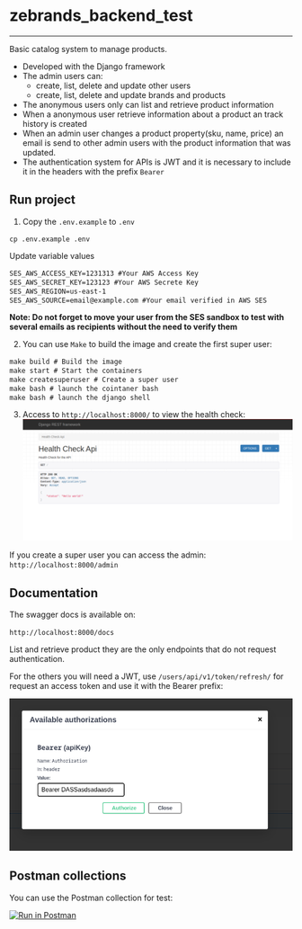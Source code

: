 # zebrands_backend_test
___
Basic catalog system to manage products.

- Developed with the Django framework
- The admin users can:
    - create, list, delete and update other users
    - create, list, delete and update brands and products
- The anonymous users only can list and retrieve product information
- When a anonymous user retrieve information about a product an track history is created
- When an admin user changes a product property(sku, name, price) an email is send to other admin users with the product information that was updated.
- The authentication system for APIs is JWT and it is necessary to include it in the headers with the prefix ```Bearer```


## Run project
1. Copy the `.env.example` to `.env`
```
cp .env.example .env
```
Update variable values
~~~
SES_AWS_ACCESS_KEY=1231313 #Your AWS Access Key
SES_AWS_SECRET_KEY=123123 #Your AWS Secrete Key
SES_AWS_REGION=us-east-1
SES_AWS_SOURCE=email@example.com #Your email verified in AWS SES
~~~
**Note: Do not forget to move your user from the SES sandbox to test with several emails as recipients without the need to verify them**

2. You can use `Make` to build the image and create the first super user:
```
make build # Build the image
make start # Start the containers
make createsuperuser # Create a super user
make bash # launch the cointaner bash
make bash # launch the django shell
```
3. Access to `http://localhost:8000/` to view the health check:
![health_check.png](docs/images/health_check.png)

If you create a super user you can access the admin:
`http://localhost:8000/admin`

## Documentation
The swagger docs is available on:

`http://localhost:8000/docs`

List and retrieve product they are the only endpoints that do not request authentication.

For the others you will need a JWT, use `/users/api/v1/token/refresh/` for request an access token and use it with the Bearer prefix:

![token.png](docs/images/token.png)

## Postman collections
You can use the Postman collection for test:

[![Run in Postman](https://run.pstmn.io/button.svg)](https://app.getpostman.com/run-collection/587528-3f090b4a-8f62-4e2b-b9cf-1d3d5bb68b11?action=collection%2Ffork&collection-url=entityId%3D587528-3f090b4a-8f62-4e2b-b9cf-1d3d5bb68b11%26entityType%3Dcollection%26workspaceId%3D87227067-2bba-4862-97e3-a425444e8ff4#?env%5BProductos%20Local%5D=W3sia2V5IjoidXJsIiwidmFsdWUiOiJodHRwOi8vbG9jYWxob3N0OjgwMDAiLCJlbmFibGVkIjp0cnVlLCJ0eXBlIjoiZGVmYXVsdCIsInNlc3Npb25WYWx1ZSI6Imh0dHA6Ly9sb2NhbGhvc3Q6ODAwMCIsInNlc3Npb25JbmRleCI6MH0seyJrZXkiOiJ0b2tlbiIsInZhbHVlIjoiIiwiZW5hYmxlZCI6dHJ1ZSwidHlwZSI6ImRlZmF1bHQiLCJzZXNzaW9uVmFsdWUiOiJudWxsIiwic2Vzc2lvbkluZGV4IjoxfSx7ImtleSI6InJlZnJlc2hfdG9rZW4iLCJ2YWx1ZSI6IiIsImVuYWJsZWQiOnRydWUsInR5cGUiOiJkZWZhdWx0Iiwic2Vzc2lvblZhbHVlIjoibnVsbCIsInNlc3Npb25JbmRleCI6Mn1d)